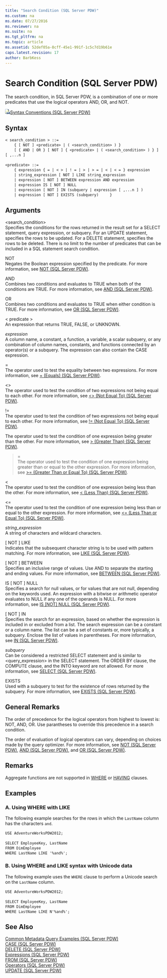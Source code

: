```yaml
---
title: "Search Condition (SQL Server PDW)"
ms.custom: na
ms.date: 07/27/2016
ms.reviewer: na
ms.suite: na
ms.tgt_pltfrm: na
ms.topic: article
ms.assetid: 52def05a-8cff-45e1-991f-1c5c7d19b61e
caps.latest.revision: 17
author: BarbKess
---
```

# Search Condition (SQL Server PDW)
The search condition, in SQL Server PDW, is a combination of one or more predicates that use the logical operators AND, OR, and NOT.  
  
![Topic link icon](../../mpp/sqlpdw/media/Topic_Link.gif "Topic_Link")[Syntax Conventions &#40;SQL Server PDW&#41;](../../mpp/sqlpdw/syntax-conventions-sql-server-pdw.md)  
  
## Syntax  
  
```  
< search_condition > ::=   
    { [ NOT ] <predicate> | ( <search_condition> ) }   
    [ { AND | OR } [ NOT ] { <predicate> | ( <search_condition> ) } ]   
[ ,...n ]   
  
<predicate> ::=   
    { expression { = | < > | ! = | > | > = | < | < = } expression   
    | string_expression [ NOT ] LIKE string_expression   
    | expression [ NOT ] BETWEEN expression AND expression   
    | expression IS [ NOT ] NULL   
    | expression [ NOT ] IN (subquery | expression [ ,...n ] )   
    | expression [ NOT ] EXISTS (subquery)     }  
```  
  
## Arguments  
<search_condition>  
Specifies the conditions for the rows returned in the result set for a SELECT statement, query expression, or subquery. For an UPDATE statement, specifies the rows to be updated. For a DELETE statement, specifies the rows to be deleted. There is no limit to the number of predicates that can be included in a SQL statement search condition.  
  
NOT  
Negates the Boolean expression specified by the predicate. For more information, see [NOT &#40;SQL Server PDW&#41;](../../mpp/sqlpdw/not-sql-server-pdw.md).  
  
AND  
Combines two conditions and evaluates to TRUE when both of the conditions are TRUE. For more information, see [AND &#40;SQL Server PDW&#41;](../../mpp/sqlpdw/and-sql-server-pdw.md).  
  
OR  
Combines two conditions and evaluates to TRUE when either condition is TRUE. For more information, see [OR &#40;SQL Server PDW&#41;](../../mpp/sqlpdw/or-sql-server-pdw.md).  
  
< predicate >  
An expression that returns TRUE, FALSE, or UNKNOWN.  
  
*expression*  
A column name, a constant, a function, a variable, a scalar subquery, or any combination of column names, constants, and functions connected by an operator(s) or a subquery. The expression can also contain the CASE expression.  
  
=  
The operator used to test the equality between two expressions. For more information, see [= &#40;Equals&#41; &#40;SQL Server PDW&#41;](../../mpp/sqlpdw/equals-sql-server-pdw.md).  
  
<>  
The operator used to test the condition of two expressions not being equal to each other. For more information, see [&#60;&#62; &#40;Not Equal To&#41; &#40;SQL Server PDW&#41;](../../mpp/sqlpdw/not-equal-to-sql-server-pdw.md).  
  
!=  
The operator used to test the condition of two expressions not being equal to each other. For more information, see [!= &#40;Not Equal To&#41; &#40;SQL Server PDW&#41;](../../mpp/sqlpdw/not-equal-to-sql-server-pdw.md).  
  
>  
The operator used to test the condition of one expression being greater than the other. For more information, see [&#62; &#40;Greater Than&#41; &#40;SQL Server PDW&#41;](../../mpp/sqlpdw/greater-than-sql-server-pdw.md).  
  
>=  
The operator used to test the condition of one expression being greater than or equal to the other expression. For more information, see [&#62;= &#40;Greater Than or Equal To&#41; &#40;SQL Server PDW&#41;](../../mpp/sqlpdw/greater-than-or-equal-to-sql-server-pdw.md).  
  
<  
The operator used to test the condition of one expression being less than the other. For more information, see [&#60; &#40;Less Than&#41; &#40;SQL Server PDW&#41;](../../mpp/sqlpdw/less-than-sql-server-pdw.md).  
  
<=  
The operator used to test the condition of one expression being less than or equal to the other expression. For more information, see [&#60;= &#40;Less Than or Equal To&#41; &#40;SQL Server PDW&#41;](../../mpp/sqlpdw/less-than-or-equal-to-sql-server-pdw.md).  
  
*string_expression*  
A string of characters and wildcard characters.  
  
[ NOT ] LIKE  
Indicates that the subsequent character string is to be used with pattern matching. For more information, see [LIKE &#40;SQL Server PDW&#41;](../../mpp/sqlpdw/like-sql-server-pdw.md).  
  
[ NOT ] BETWEEN  
Specifies an inclusive range of values. Use AND to separate the starting and ending values. For more information, see [BETWEEN &#40;SQL Server PDW&#41;](../../mpp/sqlpdw/between-sql-server-pdw.md).  
  
IS [ NOT ] NULL  
Specifies a search for null values, or for values that are not null, depending on the keywords used. An expression with a bitwise or arithmetic operator evaluates to NULL if any one of the operands is NULL.  For more information, see [IS &#91;NOT&#93; NULL &#40;SQL Server PDW&#41;](../../mpp/sqlpdw/is-not-null-sql-server-pdw.md).  
  
[ NOT ] IN  
Specifies the search for an expression, based on whether the expression is included in or excluded from a list. The search expression can be a constant or a column name. The list can be a set of constants or, more typically, a subquery. Enclose the list of values in parentheses. For more information, see [IN &#40;SQL Server PDW&#41;](../../mpp/sqlpdw/in-sql-server-pdw.md).  
  
*subquery*  
Can be considered a restricted SELECT statement and is similar to <query_expression> in the SELECT statement. The ORDER BY clause, the COMPUTE clause, and the INTO keyword are not allowed. For more information, see [SELECT &#40;SQL Server PDW&#41;](../../mpp/sqlpdw/select-sql-server-pdw.md).  
  
EXISTS  
Used with a subquery to test for the existence of rows returned by the subquery. For more information, see [EXISTS &#40;SQL Server PDW&#41;](../../mpp/sqlpdw/exists-sql-server-pdw.md).  
  
## General Remarks  
The order of precedence for the logical operators from highest to lowest is:  NOT, AND, OR. Use parantheses to override this precedence in a search condition.  
  
The order of evaluation of logical operators can vary, depending on choices made by the query optimizer. For more information, see [NOT &#40;SQL Server PDW&#41;](../../mpp/sqlpdw/not-sql-server-pdw.md), [AND &#40;SQL Server PDW&#41;](../../mpp/sqlpdw/and-sql-server-pdw.md), and [OR &#40;SQL Server PDW&#41;](../../mpp/sqlpdw/or-sql-server-pdw.md).  
  
## Remarks  
Aggregate functions are not supported in [WHERE](../../mpp/sqlpdw/where-sql-server-pdw.md) or [HAVING](../../mpp/sqlpdw/having-sql-server-pdw.md) clauses.  
  
## Examples  
  
### A. Using WHERE with LIKE  
The following example searches for the rows in which the `LastName` column has the characters `and`.  
  
```  
USE AdventureWorksPDW2012;  
  
SELECT EmployeeKey, LastName  
FROM DimEmployee  
WHERE LastName LIKE '%and%';  
```  
  
### B. Using WHERE and LIKE syntax with Unicode data  
The following example uses the `WHERE` clause to perform a Unicode search on the `LastName` column.  
  
```  
USE AdventureWorksPDW2012;  
  
SELECT EmployeeKey, LastName  
FROM DimEmployee  
WHERE LastName LIKE N'%and%';  
```  
  
## See Also  
[Common Metadata Query Examples &#40;SQL Server PDW&#41;](../../mpp/sqlpdw/common-metadata-query-examples-sql-server-pdw.md)  
[CASE &#40;SQL Server PDW&#41;](../../mpp/sqlpdw/case-sql-server-pdw.md)  
[DELETE &#40;SQL Server PDW&#41;](../../mpp/sqlpdw/delete-sql-server-pdw.md)  
[Expressions &#40;SQL Server PDW&#41;](../../mpp/sqlpdw/expressions-sql-server-pdw.md)  
[FROM &#40;SQL Server PDW&#41;](../../mpp/sqlpdw/from-sql-server-pdw.md)  
[Operators &#40;SQL Server PDW&#41;](../../mpp/sqlpdw/operators-sql-server-pdw.md)  
[UPDATE &#40;SQL Server PDW&#41;](../../mpp/sqlpdw/update-sql-server-pdw.md)  
  
